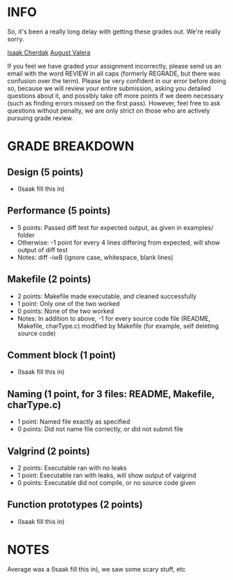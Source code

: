 # INFO
So, it's been a really long delay with getting these grades out. We're really
sorry.

[Isaak Cherdak](icherdak@ucsc.edu)
[August Valera](avalera@ucsc.edu)

If you feel we have graded your assignment incorrectly, please send us an email
with the word REVIEW in all caps (formerly REGRADE, but there was confusion over
the term). Please be very confident in our error before doing so, because we
will review your entire submission, asking you detailed questions about it, and
possibly take off more points if we deem necessary (such as finding errors
missed on the first pass). However, feel free to ask questions without penalty,
we are only strict on those who are actively pursuing grade review.

# GRADE BREAKDOWN

## Design (5 points)
* (Isaak fill this in)

## Performance (5 points)
* 5 points: Passed diff test for expected output, as given in examples/ folder
* Otherwise: -1 point for every 4 lines differing from expected, will show
  output of diff test
* Notes: diff -iwB (ignore case, whitespace, blank lines)

## Makefile (2 points)
* 2 points: Makefile made executable, and cleaned successfully
* 1 point: Only one of the two worked
* 0 points: None of the two worked
* Notes: In addition to above, -1 for every source code file (README, Makefile,
  charType.c) modified by Makefile (for example, self deleting source code)

## Comment block (1 point)
* (Isaak fill this in)

## Naming (1 point, for 3 files: README, Makefile, charType.c)
* 1 point: Named file exactly as specified
* 0 points: Did not name file correctly, or did not submit file

## Valgrind (2 points)
* 2 points: Executable ran with no leaks
* 1 point: Executable ran with leaks, will show output of valgrind
* 0 points: Executable did not compile, or no source code given

## Function prototypes (2 points)
* (Isaak fill this in)

# NOTES
Average was a (Isaak fill this in), we saw some scary stuff, etc
